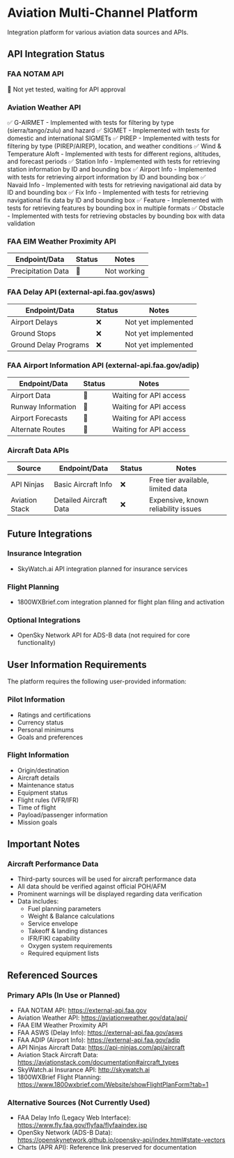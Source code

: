 # Aviation Multi-Channel Platform

Integration platform for various aviation data sources and APIs.

## API Integration Status

### FAA NOTAM API
🚧 Not yet tested, waiting for API approval

### Aviation Weather API
✅ G-AIRMET - Implemented with tests for filtering by type (sierra/tango/zulu) and hazard
✅ SIGMET - Implemented with tests for domestic and international SIGMETs
✅ PIREP - Implemented with tests for filtering by type (PIREP/AIREP), location, and weather conditions
✅ Wind & Temperature Aloft - Implemented with tests for different regions, altitudes, and forecast periods
✅ Station Info - Implemented with tests for retrieving station information by ID and bounding box
✅ Airport Info - Implemented with tests for retrieving airport information by ID and bounding box
✅ Navaid Info - Implemented with tests for retrieving navigational aid data by ID and bounding box
✅ Fix Info - Implemented with tests for retrieving navigational fix data by ID and bounding box
✅ Feature - Implemented with tests for retrieving features by bounding box in multiple formats
✅ Obstacle - Implemented with tests for retrieving obstacles by bounding box with data validation

### FAA EIM Weather Proximity API
| Endpoint/Data | Status | Notes |
|--------------|--------|-------|
| Precipitation Data | 🚧  | Not working |

### FAA Delay API (external-api.faa.gov/asws)
| Endpoint/Data | Status | Notes |
|--------------|--------|-------|
| Airport Delays | ❌ | Not yet implemented |
| Ground Stops | ❌ | Not yet implemented |
| Ground Delay Programs | ❌ | Not yet implemented |

### FAA Airport Information API (external-api.faa.gov/adip)
| Endpoint/Data | Status | Notes |
|--------------|--------|-------|
| Airport Data | 🚧  | Waiting for API access |
| Runway Information | 🚧  | Waiting for API access |
| Airport Forecasts | 🚧  | Waiting for API access |
| Alternate Routes | 🚧  | Waiting for API access |

### Aircraft Data APIs
| Source | Endpoint/Data | Status | Notes |
|--------|--------------|--------|-------|
| API Ninjas | Basic Aircraft Info | ❌ | Free tier available, limited data |
| Aviation Stack | Detailed Aircraft Data | ❌ | Expensive, known reliability issues |

## Future Integrations

### Insurance Integration
- SkyWatch.ai API integration planned for insurance services

### Flight Planning
- 1800WXBrief.com integration planned for flight plan filing and activation

### Optional Integrations
- OpenSky Network API for ADS-B data (not required for core functionality)

## User Information Requirements

The platform requires the following user-provided information:

### Pilot Information
- Ratings and certifications
- Currency status
- Personal minimums
- Goals and preferences

### Flight Information
- Origin/destination
- Aircraft details
- Maintenance status
- Equipment status
- Flight rules (VFR/IFR)
- Time of flight
- Payload/passenger information
- Mission goals

## Important Notes

### Aircraft Performance Data
- Third-party sources will be used for aircraft performance data
- All data should be verified against official POH/AFM
- Prominent warnings will be displayed regarding data verification
- Data includes:
  - Fuel planning parameters
  - Weight & Balance calculations
  - Service envelope
  - Takeoff & landing distances
  - IFR/FIKI capability
  - Oxygen system requirements
  - Required equipment lists

## Referenced Sources

### Primary APIs (In Use or Planned)
- FAA NOTAM API: https://external-api.faa.gov
- Aviation Weather API: https://aviationweather.gov/data/api/
- FAA EIM Weather Proximity API
- FAA ASWS (Delay Info): https://external-api.faa.gov/asws
- FAA ADIP (Airport Info): https://external-api.faa.gov/adip
- API Ninjas Aircraft Data: https://api-ninjas.com/api/aircraft
- Aviation Stack Aircraft Data: https://aviationstack.com/documentation#aircraft_types
- SkyWatch.ai Insurance API: http://skywatch.ai
- 1800WXBrief Flight Planning: https://www.1800wxbrief.com/Website/showFlightPlanForm?tab=1

### Alternative Sources (Not Currently Used)
- FAA Delay Info (Legacy Web Interface): https://www.fly.faa.gov/flyfaa/flyfaaindex.jsp
- OpenSky Network (ADS-B Data): https://openskynetwork.github.io/opensky-api/index.html#state-vectors
- Charts (APR API): Reference link preserved for documentation